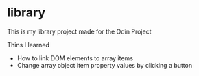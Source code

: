 # library

This is my library project made for the Odin Project

Thins I learned
- How to link DOM elements to array items
- Change array object item property values by clicking a button
